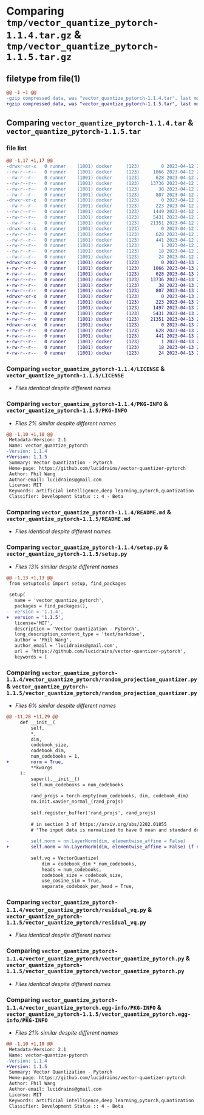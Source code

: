 # Comparing `tmp/vector_quantize_pytorch-1.1.4.tar.gz` & `tmp/vector_quantize_pytorch-1.1.5.tar.gz`

## filetype from file(1)

```diff
@@ -1 +1 @@
-gzip compressed data, was "vector_quantize_pytorch-1.1.4.tar", last modified: Wed Apr 12 20:09:51 2023, max compression
+gzip compressed data, was "vector_quantize_pytorch-1.1.5.tar", last modified: Thu Apr 13 20:21:35 2023, max compression
```

## Comparing `vector_quantize_pytorch-1.1.4.tar` & `vector_quantize_pytorch-1.1.5.tar`

### file list

```diff
@@ -1,17 +1,17 @@
-drwxr-xr-x   0 runner    (1001) docker     (123)        0 2023-04-12 20:09:51.841647 vector_quantize_pytorch-1.1.4/
--rw-r--r--   0 runner    (1001) docker     (123)     1066 2023-04-12 20:09:43.000000 vector_quantize_pytorch-1.1.4/LICENSE
--rw-r--r--   0 runner    (1001) docker     (123)      628 2023-04-12 20:09:51.837647 vector_quantize_pytorch-1.1.4/PKG-INFO
--rw-r--r--   0 runner    (1001) docker     (123)    13736 2023-04-12 20:09:43.000000 vector_quantize_pytorch-1.1.4/README.md
--rw-r--r--   0 runner    (1001) docker     (123)       38 2023-04-12 20:09:51.841647 vector_quantize_pytorch-1.1.4/setup.cfg
--rw-r--r--   0 runner    (1001) docker     (123)      807 2023-04-12 20:09:43.000000 vector_quantize_pytorch-1.1.4/setup.py
-drwxr-xr-x   0 runner    (1001) docker     (123)        0 2023-04-12 20:09:51.837647 vector_quantize_pytorch-1.1.4/vector_quantize_pytorch/
--rw-r--r--   0 runner    (1001) docker     (123)      223 2023-04-12 20:09:43.000000 vector_quantize_pytorch-1.1.4/vector_quantize_pytorch/__init__.py
--rw-r--r--   0 runner    (1001) docker     (123)     1449 2023-04-12 20:09:43.000000 vector_quantize_pytorch-1.1.4/vector_quantize_pytorch/random_projection_quantizer.py
--rw-r--r--   0 runner    (1001) docker     (123)     5431 2023-04-12 20:09:43.000000 vector_quantize_pytorch-1.1.4/vector_quantize_pytorch/residual_vq.py
--rw-r--r--   0 runner    (1001) docker     (123)    21351 2023-04-12 20:09:43.000000 vector_quantize_pytorch-1.1.4/vector_quantize_pytorch/vector_quantize_pytorch.py
-drwxr-xr-x   0 runner    (1001) docker     (123)        0 2023-04-12 20:09:51.837647 vector_quantize_pytorch-1.1.4/vector_quantize_pytorch.egg-info/
--rw-r--r--   0 runner    (1001) docker     (123)      628 2023-04-12 20:09:51.000000 vector_quantize_pytorch-1.1.4/vector_quantize_pytorch.egg-info/PKG-INFO
--rw-r--r--   0 runner    (1001) docker     (123)      441 2023-04-12 20:09:51.000000 vector_quantize_pytorch-1.1.4/vector_quantize_pytorch.egg-info/SOURCES.txt
--rw-r--r--   0 runner    (1001) docker     (123)        1 2023-04-12 20:09:51.000000 vector_quantize_pytorch-1.1.4/vector_quantize_pytorch.egg-info/dependency_links.txt
--rw-r--r--   0 runner    (1001) docker     (123)       18 2023-04-12 20:09:51.000000 vector_quantize_pytorch-1.1.4/vector_quantize_pytorch.egg-info/requires.txt
--rw-r--r--   0 runner    (1001) docker     (123)       24 2023-04-12 20:09:51.000000 vector_quantize_pytorch-1.1.4/vector_quantize_pytorch.egg-info/top_level.txt
+drwxr-xr-x   0 runner    (1001) docker     (123)        0 2023-04-13 20:21:35.231237 vector_quantize_pytorch-1.1.5/
+-rw-r--r--   0 runner    (1001) docker     (123)     1066 2023-04-13 20:21:25.000000 vector_quantize_pytorch-1.1.5/LICENSE
+-rw-r--r--   0 runner    (1001) docker     (123)      628 2023-04-13 20:21:35.231237 vector_quantize_pytorch-1.1.5/PKG-INFO
+-rw-r--r--   0 runner    (1001) docker     (123)    13736 2023-04-13 20:21:25.000000 vector_quantize_pytorch-1.1.5/README.md
+-rw-r--r--   0 runner    (1001) docker     (123)       38 2023-04-13 20:21:35.231237 vector_quantize_pytorch-1.1.5/setup.cfg
+-rw-r--r--   0 runner    (1001) docker     (123)      807 2023-04-13 20:21:25.000000 vector_quantize_pytorch-1.1.5/setup.py
+drwxr-xr-x   0 runner    (1001) docker     (123)        0 2023-04-13 20:21:35.231237 vector_quantize_pytorch-1.1.5/vector_quantize_pytorch/
+-rw-r--r--   0 runner    (1001) docker     (123)      223 2023-04-13 20:21:25.000000 vector_quantize_pytorch-1.1.5/vector_quantize_pytorch/__init__.py
+-rw-r--r--   0 runner    (1001) docker     (123)     1497 2023-04-13 20:21:25.000000 vector_quantize_pytorch-1.1.5/vector_quantize_pytorch/random_projection_quantizer.py
+-rw-r--r--   0 runner    (1001) docker     (123)     5431 2023-04-13 20:21:25.000000 vector_quantize_pytorch-1.1.5/vector_quantize_pytorch/residual_vq.py
+-rw-r--r--   0 runner    (1001) docker     (123)    21351 2023-04-13 20:21:25.000000 vector_quantize_pytorch-1.1.5/vector_quantize_pytorch/vector_quantize_pytorch.py
+drwxr-xr-x   0 runner    (1001) docker     (123)        0 2023-04-13 20:21:35.231237 vector_quantize_pytorch-1.1.5/vector_quantize_pytorch.egg-info/
+-rw-r--r--   0 runner    (1001) docker     (123)      628 2023-04-13 20:21:35.000000 vector_quantize_pytorch-1.1.5/vector_quantize_pytorch.egg-info/PKG-INFO
+-rw-r--r--   0 runner    (1001) docker     (123)      441 2023-04-13 20:21:35.000000 vector_quantize_pytorch-1.1.5/vector_quantize_pytorch.egg-info/SOURCES.txt
+-rw-r--r--   0 runner    (1001) docker     (123)        1 2023-04-13 20:21:35.000000 vector_quantize_pytorch-1.1.5/vector_quantize_pytorch.egg-info/dependency_links.txt
+-rw-r--r--   0 runner    (1001) docker     (123)       18 2023-04-13 20:21:35.000000 vector_quantize_pytorch-1.1.5/vector_quantize_pytorch.egg-info/requires.txt
+-rw-r--r--   0 runner    (1001) docker     (123)       24 2023-04-13 20:21:35.000000 vector_quantize_pytorch-1.1.5/vector_quantize_pytorch.egg-info/top_level.txt
```

### Comparing `vector_quantize_pytorch-1.1.4/LICENSE` & `vector_quantize_pytorch-1.1.5/LICENSE`

 * *Files identical despite different names*

### Comparing `vector_quantize_pytorch-1.1.4/PKG-INFO` & `vector_quantize_pytorch-1.1.5/PKG-INFO`

 * *Files 2% similar despite different names*

```diff
@@ -1,10 +1,10 @@
 Metadata-Version: 2.1
 Name: vector_quantize_pytorch
-Version: 1.1.4
+Version: 1.1.5
 Summary: Vector Quantization - Pytorch
 Home-page: https://github.com/lucidrains/vector-quantizer-pytorch
 Author: Phil Wang
 Author-email: lucidrains@gmail.com
 License: MIT
 Keywords: artificial intelligence,deep learning,pytorch,quantization
 Classifier: Development Status :: 4 - Beta
```

### Comparing `vector_quantize_pytorch-1.1.4/README.md` & `vector_quantize_pytorch-1.1.5/README.md`

 * *Files identical despite different names*

### Comparing `vector_quantize_pytorch-1.1.4/setup.py` & `vector_quantize_pytorch-1.1.5/setup.py`

 * *Files 13% similar despite different names*

```diff
@@ -1,13 +1,13 @@
 from setuptools import setup, find_packages
 
 setup(
   name = 'vector_quantize_pytorch',
   packages = find_packages(),
-  version = '1.1.4',
+  version = '1.1.5',
   license='MIT',
   description = 'Vector Quantization - Pytorch',
   long_description_content_type = 'text/markdown',
   author = 'Phil Wang',
   author_email = 'lucidrains@gmail.com',
   url = 'https://github.com/lucidrains/vector-quantizer-pytorch',
   keywords = [
```

### Comparing `vector_quantize_pytorch-1.1.4/vector_quantize_pytorch/random_projection_quantizer.py` & `vector_quantize_pytorch-1.1.5/vector_quantize_pytorch/random_projection_quantizer.py`

 * *Files 6% similar despite different names*

```diff
@@ -11,28 +11,29 @@
     def __init__(
         self,
         *,
         dim,
         codebook_size,
         codebook_dim,
         num_codebooks = 1,
+        norm = True,
         **kwargs
     ):
         super().__init__()
         self.num_codebooks = num_codebooks
 
         rand_projs = torch.empty(num_codebooks, dim, codebook_dim)
         nn.init.xavier_normal_(rand_projs)
 
         self.register_buffer('rand_projs', rand_projs)
 
         # in section 3 of https://arxiv.org/abs/2202.01855
         # "The input data is normalized to have 0 mean and standard deviation of 1 ... to prevent collapse"
 
-        self.norm = nn.LayerNorm(dim, elementwise_affine = False)
+        self.norm = nn.LayerNorm(dim, elementwise_affine = False) if norm else nn.Identity()
 
         self.vq = VectorQuantize(
             dim = codebook_dim * num_codebooks,
             heads = num_codebooks,
             codebook_size = codebook_size,
             use_cosine_sim = True,
             separate_codebook_per_head = True,
```

### Comparing `vector_quantize_pytorch-1.1.4/vector_quantize_pytorch/residual_vq.py` & `vector_quantize_pytorch-1.1.5/vector_quantize_pytorch/residual_vq.py`

 * *Files identical despite different names*

### Comparing `vector_quantize_pytorch-1.1.4/vector_quantize_pytorch/vector_quantize_pytorch.py` & `vector_quantize_pytorch-1.1.5/vector_quantize_pytorch/vector_quantize_pytorch.py`

 * *Files identical despite different names*

### Comparing `vector_quantize_pytorch-1.1.4/vector_quantize_pytorch.egg-info/PKG-INFO` & `vector_quantize_pytorch-1.1.5/vector_quantize_pytorch.egg-info/PKG-INFO`

 * *Files 21% similar despite different names*

```diff
@@ -1,10 +1,10 @@
 Metadata-Version: 2.1
 Name: vector-quantize-pytorch
-Version: 1.1.4
+Version: 1.1.5
 Summary: Vector Quantization - Pytorch
 Home-page: https://github.com/lucidrains/vector-quantizer-pytorch
 Author: Phil Wang
 Author-email: lucidrains@gmail.com
 License: MIT
 Keywords: artificial intelligence,deep learning,pytorch,quantization
 Classifier: Development Status :: 4 - Beta
```

